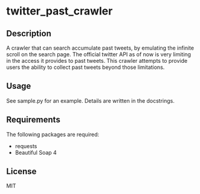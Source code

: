 # twitter_past_crawler
## Description
A crawler that can search accumulate past tweets, by emulating the infinite scroll on the search page.
The official twitter API as of now is very limiting in the access it provides to past tweets. This crawler attempts to provide users the ability to collect past tweets beyond those limitations.

## Usage
See sample.py for an example. Details are written in the docstrings.

## Requirements
The following packages are required:
- requests
- Beautiful Soap 4

## License
MIT